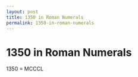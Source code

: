 ```yaml
---
layout: post
title: 1350 in Roman Numerals
permalink: 1350-in-roman-numerals
---
```


# 1350 in Roman Numerals

1350 = MCCCL
